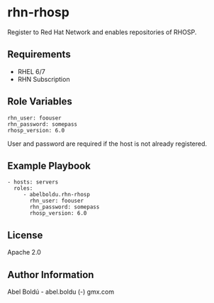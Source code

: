 rhn-rhosp
=========

Register to Red Hat Network and enables repositories of RHOSP.

Requirements
------------

* RHEL 6/7
* RHN Subscription

Role Variables
--------------

    rhn_user: foouser 
    rhn_password: somepass
	rhosp_version: 6.0

User and password are required if the host is not already registered.

Example Playbook
----------------

    - hosts: servers
      roles:
         - abelboldu.rhn-rhosp 
           rhn_user: foouser
	       rhn_password: somepass
	       rhosp_version: 6.0
License
-------

Apache 2.0

Author Information
------------------

Abel Boldú - abel.boldu (-) gmx.com
